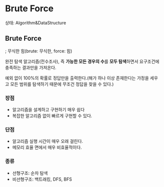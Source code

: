 # Brute Force

상태: Algorithm&DataStructure

## Brute Force

; 무식한 힘(brute: 무식한, force: 힘)

완전 탐색 알고리즘(전수조사), 즉 **가능한 모든 경우의 수**를 **모두 탐색**하면서 요구조건에 충족하는 결과만을 가져온다. 

예외 없이 100%의 확률로 정답만을 출력한다.(해가 하나 이상 존재한다는 가정을 세우고 모든 범위를 탐색하기 때문에 무조건 정답을 찾을 수 있다.)

### 장점

- 알고리즘을 설계하고 구현하기 매우 쉽다
- 복잡한 알고리즘 없이 빠르게 구현할 수 있다.

### 단점

- 알고리즘 실행 시간이 매우 오래 걸린다.
- 메모리 효율 면에서 매우 비효율적이다.

### 종류

- 선형구조: 순차 탐색
- 비선형구조: 백트래킹, DFS, BFS